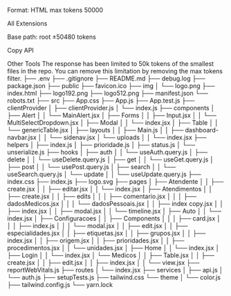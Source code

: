 
Format: HTML
max tokens
50000

All Extensions

Base path: root
±50480 tokens


Copy
API

Other Tools
The response has been limited to 50k tokens of the smallest files in the repo. You can remove this limitation by removing the max tokens filter.
├── .env
├── .gitignore
├── README.md
├── debug.log
├── package.json
├── public
    ├── favicon.ico
    ├── img
    │   └── logo.png
    ├── index.html
    ├── logo192.png
    ├── logo512.png
    ├── manifest.json
    └── robots.txt
├── src
    ├── App.css
    ├── App.js
    ├── App.test.js
    ├── clientProvider
    │   ├── clientProvider.js
    │   └── index.js
    ├── components
    │   ├── Alert
    │   │   └── MainAlert.jsx
    │   ├── Forms
    │   │   ├── Input.jsx
    │   │   └── MultiSelectDropdown.jsx
    │   ├── Modal
    │   │   └── index.jsx
    │   ├── Table
    │   │   └── genericTable.jsx
    │   ├── layouts
    │   │   ├── Main.js
    │   │   ├── dashboard-navbar.jsx
    │   │   └── sidenav.jsx
    │   └── uploads
    │   │   └── index.jsx
    ├── helpers
    │   ├── index.js
    │   ├── prioridade.js
    │   ├── status.js
    │   └── unserialize.js
    ├── hooks
    │   ├── auth
    │   │   └── useAuth.query.js
    │   ├── delete
    │   │   └── useDelete.query.js
    │   ├── get
    │   │   └── useGet.query.js
    │   ├── post
    │   │   └── usePost.query.js
    │   ├── search
    │   │   └── useSearch.query.js
    │   └── update
    │   │   └── useUpdate.query.js
    ├── index.css
    ├── index.js
    ├── logo.svg
    ├── pages
    │   ├── Atendente
    │   │   ├── create.jsx
    │   │   ├── editar.jsx
    │   │   └── index.jsx
    │   ├── Atendimentos
    │   │   ├── create.jsx
    │   │   ├── edits
    │   │   │   ├── comentario.jsx
    │   │   │   ├── dadosMedicos.jsx
    │   │   │   └── dadosPessoais.jsx
    │   │   ├── index copy.jsx
    │   │   ├── index.jsx
    │   │   ├── modal.jsx
    │   │   └── timeline.jsx
    │   ├── Auto
    │   │   └── index.jsx
    │   ├── Configuracoes
    │   │   ├── Components
    │   │   │   ├── card.jsx
    │   │   │   ├── index.js
    │   │   │   └── modal.jsx
    │   │   ├── edit.jsx
    │   │   ├── especialidades.jsx
    │   │   ├── etiquetas.jsx
    │   │   ├── grupos.jsx
    │   │   ├── index.jsx
    │   │   ├── origem.jsx
    │   │   ├── prioridades.jsx
    │   │   ├── procedimentos.jsx
    │   │   └── unidades.jsx
    │   ├── Home
    │   │   └── index.jsx
    │   ├── Login
    │   │   └── index.jsx
    │   └── Medicos
    │   │   ├── Table.jsx
    │   │   ├── create.jsx
    │   │   ├── edit.jsx
    │   │   ├── index.jsx
    │   │   └── view.jsx
    ├── reportWebVitals.js
    ├── routes
    │   └── index.jsx
    ├── services
    │   ├── api.js
    │   └── auth.js
    ├── setupTests.js
    ├── tailwind.css
    └── theme
    │   └── color.js
├── tailwind.config.js
└── yarn.lock

